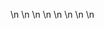 

















































\n
\n
\n
\n
\n
\n
\n
\n























































































































































































































































































































